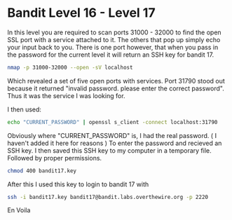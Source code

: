 # Bandit Level 16 - Level 17

In this level you are required to scan ports 31000 - 32000 to find the open SSL port with a service
attached to it. The others that pop up simply echo your input back to you. There is one port however, 
that when you pass in the password for the current level it will return an SSH key for bandit 17.

```bash
nmap -p 31000-32000 --open -sV localhost
```

Which revealed a set of five open ports with services. Port 31790 stood out because it returned 
"invalid password. please enter the correct password". Thus it was the service I was looking for. 

I then used: 

```bash
echo "CURRENT_PASSWORD" | openssl s_client -connect localhost:31790
```

Obviously where "CURRENT_PASSWORD" is, I had the real password. ( I haven't added it here for reasons )
To enter the password and recieved an SSH key. I then saved this SSH key to my computer in a temporary file.
Followed by proper permissions. 

```bash
chmod 400 bandit17.key
```
After this I used this key to login to bandit 17 with

```bash
ssh -i bandit17.key bandit17@bandit.labs.overthewire.org -p 2220
```

En Voila 
